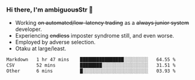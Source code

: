 ### Hi there, I'm ambiguou~~s~~Str 👋

<!--
**ambiguoustexture/ambiguoustexture** is a ✨ _special_ ✨ repository because its `README.md` (this file) appears on your GitHub profile.

Here are some ideas to get you started:
-->
- Working ~~on automated/low-latency trading~~ as a ~~always junior system~~ developer.
- Experiencing ~~endless~~ imposter syndrome still, and even worse.
- Employed by adverse selection.
- Otaku at large/least.

<!--START_SECTION:waka-->

```txt
Markdown   1 hr 47 mins    ████████████████░░░░░░░░░   64.55 %
CSV        52 mins         ████████░░░░░░░░░░░░░░░░░   31.51 %
Other      6 mins          █░░░░░░░░░░░░░░░░░░░░░░░░   03.93 %
```

<!--END_SECTION:waka-->
